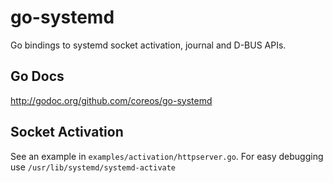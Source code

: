 # go-systemd

Go bindings to systemd socket activation, journal and D-BUS APIs.

## Go Docs

http://godoc.org/github.com/coreos/go-systemd

## Socket Activation

See an example in `examples/activation/httpserver.go`. For easy debugging use
`/usr/lib/systemd/systemd-activate`
